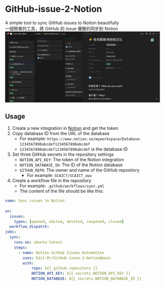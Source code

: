 # GitHub-issue-2-Notion
A simple tool to sync GitHub issues to Notion beautifully  
一個簡單的工具，將 GitHub 的 issue 優雅的同步到 Notion
![screenshot](image.png)

## Usage


1. Create a new integration in [Notion](https://www.notion.so/my-integrations/) and get the token
2. Copy database ID from the URL of the database
   - For example: `https://www.notion.so/myworkspace/Database-1234567890abcdef1234567890abcdef`
   - `1234567890abcdef1234567890abcdef` is the database ID
1. Set three GitHub secrets in the repository settings
   - `NOTION_API_KEY`: The token of the Notion integration
   - `NOTION_DATABASE_ID`: The ID of the Notion database
   - `GITHUB_REPO`: The owner and name of the GitHub repository
     - For example: `SCAICT/SCAICT_uwu`
4. Create a workflow file in the repository
   - For example: `.github/workflows/sync.yml`
   - The content of the file should be like this:

```yaml
name: Sync issues to Notion

on:
  issues:
    types: [opened, edited, deleted, reopened, closed]
  workflow_dispatch:
jobs:
  sync:
    runs-on: ubuntu-latest
    steps:
      - name: Notion GitHub Issues Automation
        uses: Edit-Mr/GitHub-issue-2-Notion@main
        with:
            repo: ${{ github.repository }} 
            NOTION_API_KEY: ${{ secrets.NOTION_API_KEY }}
            NOTION_DATABASE: ${{ secrets.NOTION_DATABASE_ID }}
```

